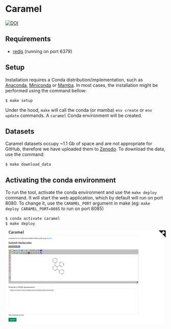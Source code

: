 # Caramel

[![DOI](https://zenodo.org/badge/DOI/10.5281/zenodo.10406050.svg)](https://doi.org/10.5281/zenodo.10406050)

## Requirements

- [redis](https://redis.io/) (running on port 6379)

## Setup

Installation requires a Conda distribution/implementation, such as [Anaconda](https://zenodo.org/records/10406050), [Miniconda](https://docs.conda.io/projects/miniconda/en/latest/) or [Mamba](https://github.com/mamba-org/mamba). In most cases, the installation might be performed using the command bellow:

```
$ make setup
```

Under the hood, `make` will call the conda (or mamba) `env create` or `env update` commands. A `caramel` 
Conda environment will be created.

## Datasets

Caramel datasets occupy ~1.1 Gb of space and are not appropriate for GitHub, therefore we have
uploaded them to [Zenodo](https://zenodo.org/records/10406050). To download the data, use the command:


```
$ make download_data
```

## Activating the conda environment

To run the tool, activate the conda environment and use the `make deploy` command. It will start the
web application, which by default will run on port 8080. To change it, use the `CARAMEL_PORT` argument 
in make (eg: `make deploy CARAMEL_PORT=8085` to run on port 8085)

```
$ conda activate caramel
$ make deploy
```

![](assets/caramel.png)